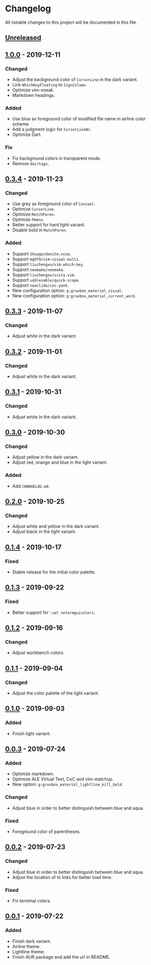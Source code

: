 # Changelog

All notable changes to this project will be documented in this file.

## [Unreleased]

## [1.0.0] - 2019-12-11

### Changed

- Adjust the background color of `CursorLine` in the dark variant.
- Link `WhichKeyFloating` to `SignColumn`.
- Optimize vim-sneak.
- Markdown headings.

### Added

- Use blue as foreground color of modified file name in airline color scheme.
- Add a judgment logic for `CursorLineNr`.
- Optimize Dart.

### Fix

- Fix background colors in transparent mode.
- Remove `doc/tags`.

## [0.3.4] - 2019-11-23

### Changed

- Use grey as foreground color of `Conceal`.
- Optimize `CursorLine`.
- Optimize `MatchParen`.
- Optimize `Pmenu`.
- Better support for hard light variant.
- Disable bold in `MatchParen`.

### Added

- Support `Shougo/denite.nvim`.
- Support `mg979/vim-visual-multi`.
- Support `liuchengxu/vim-which-key`.
- Support `neomake/neomake`.
- Support `liuchengxu/vista.vim`.
- Support `unblevable/quick-scope`.
- Support `neoclide/coc-yank`.
- New configuration option: `g:gruvbox_material_visual`.
- New configuration option: `g:gruvbox_material_current_word`.

## [0.3.3] - 2019-11-07

### Changed

- Adjust white in the dark variant.

## [0.3.2] - 2019-11-01

### Changed

- Adjust white in the dark variant.

## [0.3.1] - 2019-10-31

### Changed

- Adjust white in the dark variant.

## [0.3.0] - 2019-10-30

### Changed

- Adjust yellow in the dark variant.
- Adjust red, orange and blue in the light variant.

### Added

- Add `CHANGELOG.md`.

## [0.2.0] - 2019-10-25

### Changed

- Adjust white and yellow in the dark variant.
- Adjust black in the light variant.

## [0.1.4] - 2019-10-17

### Fixed

- Stable release for the initial color palette.

## [0.1.3] - 2019-09-22

### Fixed

- Better support for `:set notermguicolors`.

## [0.1.2] - 2019-09-16

### Changed

- Adjust workbench colors.

## [0.1.1] - 2019-09-04

### Changed

- Adjust the color palette of the light variant.

## [0.1.0] - 2019-09-03

### Added

- Finish light variant.

## [0.0.3] - 2019-07-24

### Added

- Optimize markdown.
- Optimize ALE Virtual Text, CoC and vim-matchup.
- New option: `g:gruvbox_material_lightline_kill_bold`.

### Changed

- Adjust blue in order to better distinguish between blue and aqua.

### Fixed

- Foreground color of parentheses.

## [0.0.2] - 2019-07-23

### Changed

- Adjust blue in order to better distinguish between blue and aqua.
- Adjust the location of hi links for better load time.

### Fixed

- Fix terminal colors.

## [0.0.1] - 2019-07-22

### Added

- Finish dark variant.
- Airline theme.
- Lightline theme.
- Finish AUR package and add the url in README.

[unreleased]: https://github.com/sainnhe/gruvbox-material/compare/v1.0.0...HEAD
[1.0.0]: https://github.com/sainnhe/gruvbox-material/compare/v0.3.4...v1.0.0
[0.3.4]: https://github.com/sainnhe/gruvbox-material/compare/v0.3.3...v0.3.4
[0.3.3]: https://github.com/sainnhe/gruvbox-material/compare/v0.3.2...v0.3.3
[0.3.2]: https://github.com/sainnhe/gruvbox-material/compare/v0.3.1...v0.3.2
[0.3.1]: https://github.com/sainnhe/gruvbox-material/compare/v0.3.0...v0.3.1
[0.3.0]: https://github.com/sainnhe/gruvbox-material/compare/v0.2.0...v0.3.0
[0.2.0]: https://github.com/sainnhe/gruvbox-material/compare/v0.1.4...v0.2.0
[0.1.4]: https://github.com/sainnhe/gruvbox-material/compare/v0.1.3...v0.1.4
[0.1.3]: https://github.com/sainnhe/gruvbox-material/compare/v0.1.2...v0.1.3
[0.1.2]: https://github.com/sainnhe/gruvbox-material/compare/v0.1.1...v0.1.2
[0.1.1]: https://github.com/sainnhe/gruvbox-material/compare/v0.1.0...v0.1.1
[0.1.0]: https://github.com/sainnhe/gruvbox-material/compare/v0.0.3...v0.1.0
[0.0.3]: https://github.com/sainnhe/gruvbox-material/compare/v0.0.2...v0.0.3
[0.0.2]: https://github.com/sainnhe/gruvbox-material/compare/v0.0.1...v0.0.2
[0.0.1]: https://github.com/sainnhe/gruvbox-material/releases/tag/v0.0.1
